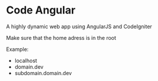 # Code Angular

A highly dynamic web app using AngularJS and CodeIgniter

Make sure that the home adress is in the root

Example:
- localhost
- domain.dev
- subdomain.domain.dev

